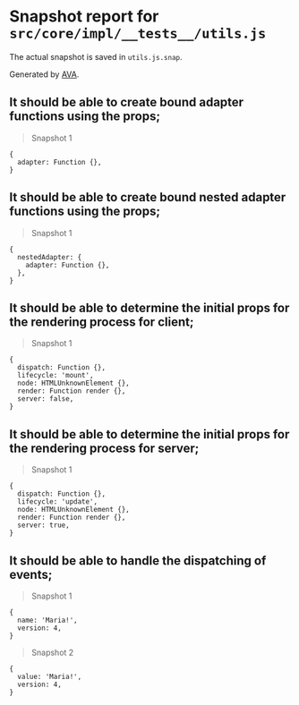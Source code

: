 # Snapshot report for `src/core/impl/__tests__/utils.js`

The actual snapshot is saved in `utils.js.snap`.

Generated by [AVA](https://avajs.dev).

## It should be able to create bound adapter functions using the props;

> Snapshot 1

    {
      adapter: Function {},
    }

## It should be able to create bound nested adapter functions using the props;

> Snapshot 1

    {
      nestedAdapter: {
        adapter: Function {},
      },
    }

## It should be able to determine the initial props for the rendering process for client;

> Snapshot 1

    {
      dispatch: Function {},
      lifecycle: 'mount',
      node: HTMLUnknownElement {},
      render: Function render {},
      server: false,
    }

## It should be able to determine the initial props for the rendering process for server;

> Snapshot 1

    {
      dispatch: Function {},
      lifecycle: 'update',
      node: HTMLUnknownElement {},
      render: Function render {},
      server: true,
    }

## It should be able to handle the dispatching of events;

> Snapshot 1

    {
      name: 'Maria!',
      version: 4,
    }

> Snapshot 2

    {
      value: 'Maria!',
      version: 4,
    }
